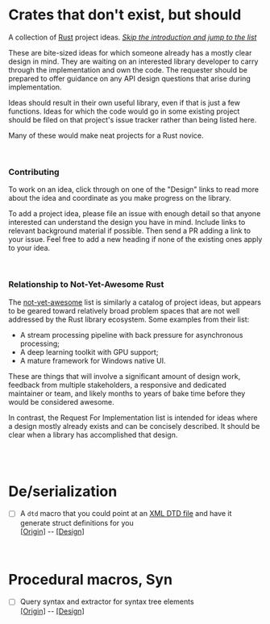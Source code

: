 Crates that don't exist, but should
===================================

A collection of [Rust] project ideas.
[*Skip the introduction and jump to the list*](#the-list)

These are bite-sized ideas for which someone already has a mostly clear design
in mind. They are waiting on an interested library developer to carry through
the implementation and own the code. The requester should be prepared to offer
guidance on any API design questions that arise during implementation.

Ideas should result in their own useful library, even if that is just a few
functions. Ideas for which the code would go in some existing project should be
filed on that project's issue tracker rather than being listed here.

Many of these would make neat projects for a Rust novice.

[Rust]: https://www.rust-lang.org/

<br>

### Contributing

To work on an idea, click through on one of the "Design" links to read more
about the idea and coordinate as you make progress on the library.

To add a project idea, please file an issue with enough detail so that anyone
interested can understand the design you have in mind. Include links to relevant
background material if possible. Then send a PR adding a link to your issue.
Feel free to add a new heading if none of the existing ones apply to your idea.

<br>

### Relationship to Not-Yet-Awesome Rust

The [not-yet-awesome] list is similarly a catalog of project ideas, but appears
to be geared toward relatively broad problem spaces that are not well addressed
by the Rust library ecosystem. Some examples from their list:

- A stream processing pipeline with back pressure for asynchronous processing;
- A deep learning toolkit with GPU support;
- A mature framework for Windows native UI.

These are things that will involve a significant amount of design work, feedback
from multiple stakeholders, a responsive and dedicated maintainer or team, and
likely months to years of bake time before they would be considered awesome.

In contrast, the Request For Implementation list is intended for ideas where a
design mostly already exists and can be concisely described. It should be clear
when a library has accomplished that design.

[not-yet-awesome]: https://github.com/not-yet-awesome-rust/not-yet-awesome-rust

<br><br>

<a name="the-list"></a>

# De/serialization

- [ ] A `dtd` macro that you could point at an [XML DTD file] and have it
  generate struct definitions for you<br>
  [\[Origin\]][dtd-origin] -- [\[Design\]][dtd-design]

[XML DTD file]: https://en.wikipedia.org/wiki/Document_type_definition
[dtd-origin]: https://twitter.com/chriskrycho/status/1085537088647249920
[dtd-design]: https://github.com/dtolnay/request-for-implementation/issues/2

<br>

# Procedural macros, Syn

- [ ] Query syntax and extractor for syntax tree elements<br>
  [\[Origin\]][rustq-origin] -- [\[Design\]][rustq-design]

[rustq-origin]: https://github.com/dtolnay/cargo-expand/issues/8
[rustq-design]: https://github.com/dtolnay/request-for-implementation/issues/1
